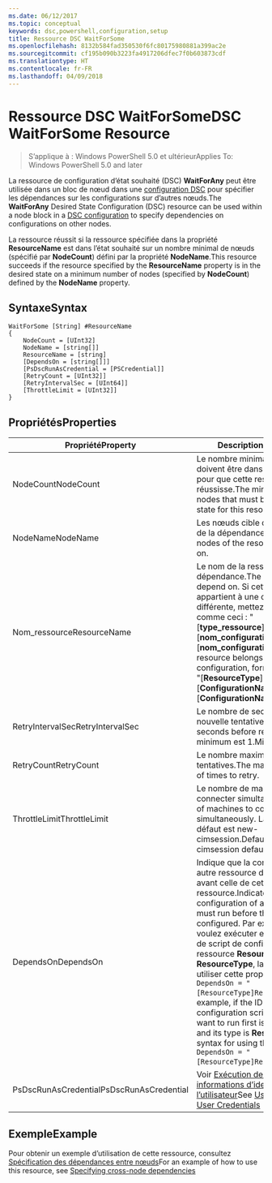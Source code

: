 ```yaml
---
ms.date: 06/12/2017
ms.topic: conceptual
keywords: dsc,powershell,configuration,setup
title: Ressource DSC WaitForSome
ms.openlocfilehash: 8132b584fad350530f6fc80175980881a399ac2e
ms.sourcegitcommit: cf195b090b3223fa4917206dfec7f0b603873cdf
ms.translationtype: HT
ms.contentlocale: fr-FR
ms.lasthandoff: 04/09/2018
---
```

# <a name="dsc-waitforsome-resource"></a><span data-ttu-id="cc8f2-103">Ressource DSC WaitForSome</span><span class="sxs-lookup"><span data-stu-id="cc8f2-103">DSC WaitForSome Resource</span></span>

> <span data-ttu-id="cc8f2-104">S’applique à : Windows PowerShell 5.0 et ultérieur</span><span class="sxs-lookup"><span data-stu-id="cc8f2-104">Applies To: Windows PowerShell 5.0 and later</span></span>

<span data-ttu-id="cc8f2-105">La ressource de configuration d’état souhaité (DSC) **WaitForAny** peut être utilisée dans un bloc de nœud dans une [configuration DSC](configurations.md) pour spécifier les dépendances sur les configurations sur d’autres nœuds.</span><span class="sxs-lookup"><span data-stu-id="cc8f2-105">The **WaitForAny** Desired State Configuration (DSC) resource can be used within a node block in a [DSC configuration](configurations.md) to specify dependencies on configurations on other nodes.</span></span>

<span data-ttu-id="cc8f2-106">La ressource réussit si la ressource spécifiée dans la propriété **ResourceName** est dans l’état souhaité sur un nombre minimal de nœuds (spécifié par **NodeCount**) défini par la propriété **NodeName**.</span><span class="sxs-lookup"><span data-stu-id="cc8f2-106">This resource succeeds if the resource specified by the **ResourceName** property is in the desired state on a minimum number of nodes (specified by **NodeCount**) defined by the **NodeName** property.</span></span>


## <a name="syntax"></a><span data-ttu-id="cc8f2-107">Syntaxe</span><span class="sxs-lookup"><span data-stu-id="cc8f2-107">Syntax</span></span>

```
WaitForSome [String] #ResourceName
{
    NodeCount = [UInt32]
    NodeName = [string[]]
    ResourceName = [string]
    [DependsOn = [string[]]]
    [PsDscRunAsCredential = [PSCredential]]
    [RetryCount = [UInt32]]
    [RetryIntervalSec = [UInt64]]
    [ThrottleLimit = [UInt32]]
}
```

## <a name="properties"></a><span data-ttu-id="cc8f2-108">Propriétés</span><span class="sxs-lookup"><span data-stu-id="cc8f2-108">Properties</span></span>

|  <span data-ttu-id="cc8f2-109">Propriété</span><span class="sxs-lookup"><span data-stu-id="cc8f2-109">Property</span></span>  |  <span data-ttu-id="cc8f2-110">Description</span><span class="sxs-lookup"><span data-stu-id="cc8f2-110">Description</span></span>   |
|---|---|
| <span data-ttu-id="cc8f2-111">NodeCount</span><span class="sxs-lookup"><span data-stu-id="cc8f2-111">NodeCount</span></span>| <span data-ttu-id="cc8f2-112">Le nombre minimal de nœuds qui doivent être dans l’état souhaité pour que cette ressource réussisse.</span><span class="sxs-lookup"><span data-stu-id="cc8f2-112">The minimum number of nodes that must be in the desired state for this resource to succeed.</span></span>|
| <span data-ttu-id="cc8f2-113">NodeName</span><span class="sxs-lookup"><span data-stu-id="cc8f2-113">NodeName</span></span>| <span data-ttu-id="cc8f2-114">Les nœuds cible de la ressource de la dépendance.</span><span class="sxs-lookup"><span data-stu-id="cc8f2-114">The target nodes of the resource to depend on.</span></span>|
| <span data-ttu-id="cc8f2-115">Nom_ressource</span><span class="sxs-lookup"><span data-stu-id="cc8f2-115">ResourceName</span></span>| <span data-ttu-id="cc8f2-116">Le nom de la ressource de la dépendance.</span><span class="sxs-lookup"><span data-stu-id="cc8f2-116">The resource name to depend on.</span></span> <span data-ttu-id="cc8f2-117">Si cette ressource appartient à une configuration différente, mettez en forme le nom comme ceci : "[__type_ressource__]__nom_ressource__::[__nom_configuration__]::[__nom_configuration__]"</span><span class="sxs-lookup"><span data-stu-id="cc8f2-117">If this resource belongs to a different configuration, format the name as "[__ResourceType__]__ResourceName__::[__ConfigurationName__]::[__ConfigurationName__]"</span></span>|
| <span data-ttu-id="cc8f2-118">RetryIntervalSec</span><span class="sxs-lookup"><span data-stu-id="cc8f2-118">RetryIntervalSec</span></span>| <span data-ttu-id="cc8f2-119">Le nombre de secondes avant la nouvelle tentative.</span><span class="sxs-lookup"><span data-stu-id="cc8f2-119">The number of seconds before retrying.</span></span> <span data-ttu-id="cc8f2-120">Le minimum est 1.</span><span class="sxs-lookup"><span data-stu-id="cc8f2-120">Minimum is 1.</span></span>|
| <span data-ttu-id="cc8f2-121">RetryCount</span><span class="sxs-lookup"><span data-stu-id="cc8f2-121">RetryCount</span></span>| <span data-ttu-id="cc8f2-122">Le nombre maximum de nouvelles tentatives.</span><span class="sxs-lookup"><span data-stu-id="cc8f2-122">The maximum number of times to retry.</span></span>|
| <span data-ttu-id="cc8f2-123">ThrottleLimit</span><span class="sxs-lookup"><span data-stu-id="cc8f2-123">ThrottleLimit</span></span>| <span data-ttu-id="cc8f2-124">Le nombre de machines à connecter simultanément.</span><span class="sxs-lookup"><span data-stu-id="cc8f2-124">Number of machines to connect simultaneously.</span></span> <span data-ttu-id="cc8f2-125">La valeur par défaut est new-cimsession.</span><span class="sxs-lookup"><span data-stu-id="cc8f2-125">Default is new-cimsession default.</span></span>|
| <span data-ttu-id="cc8f2-126">DependsOn</span><span class="sxs-lookup"><span data-stu-id="cc8f2-126">DependsOn</span></span> | <span data-ttu-id="cc8f2-127">Indique que la configuration d’une autre ressource doit être exécutée avant celle de cette ressource.</span><span class="sxs-lookup"><span data-stu-id="cc8f2-127">Indicates that the configuration of another resource must run before this resource is configured.</span></span> <span data-ttu-id="cc8f2-128">Par exemple, si vous voulez exécuter en premier le bloc de script de configuration de ressource __ResourceName__ de type __ResourceType__, la syntaxe pour utiliser cette propriété est `DependsOn = "[ResourceType]ResourceName"`.</span><span class="sxs-lookup"><span data-stu-id="cc8f2-128">For example, if the ID of the resource configuration script block that you want to run first is __ResourceName__ and its type is __ResourceType__, the syntax for using this property is `DependsOn = "[ResourceType]ResourceName"`.</span></span>|
| <span data-ttu-id="cc8f2-129">PsDscRunAsCredential</span><span class="sxs-lookup"><span data-stu-id="cc8f2-129">PsDscRunAsCredential</span></span> | <span data-ttu-id="cc8f2-130">Voir [Exécution de DSC avec les informations d’identification de l’utilisateur](https://docs.microsoft.com/powershell/dsc/runasuser)</span><span class="sxs-lookup"><span data-stu-id="cc8f2-130">See [Using DSC with User Credentials](https://docs.microsoft.com/powershell/dsc/runasuser)</span></span> |


## <a name="example"></a><span data-ttu-id="cc8f2-131">Exemple</span><span class="sxs-lookup"><span data-stu-id="cc8f2-131">Example</span></span>

<span data-ttu-id="cc8f2-132">Pour obtenir un exemple d’utilisation de cette ressource, consultez [Spécification des dépendances entre nœuds](crossNodeDependencies.md)</span><span class="sxs-lookup"><span data-stu-id="cc8f2-132">For an example of how to use this resource, see [Specifying cross-node dependencies](crossNodeDependencies.md)</span></span>